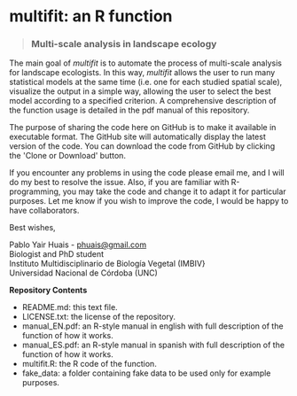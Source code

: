 # multifit: an R function
> ### Multi-scale analysis in landscape ecology

The main goal of *multifit* is to automate the process of multi-scale analysis for landscape ecologists. In this way, *multifit* allows the user to run many statistical models at the same time (i.e. one for each studied spatial scale), visualize the output in a simple way, allowing the user to select the best model according to a specified criterion. A comprehensive description of the function usage is detailed in the pdf manual of this repository.

The purpose of sharing the code here on GitHub is to make it available in executable format. The GitHub site will automatically display the latest version of the code. You can download the code from GitHub by clicking the 'Clone or Download' button.

If you encounter any problems in using the code please email me, and I will do my best to resolve the issue. Also, if you are familiar with R-programming, you may take the code and change it to adapt it for particular purposes. Let me know if you wish to improve the code, I would be happy to have collaborators.

Best wishes,

Pablo Yair Huais - phuais@gmail.com<br />
Biologist and PhD student<br />
Instituto Multidisciplinario de Biología Vegetal (IMBIV}<br />
Universidad Nacional de Córdoba (UNC)<br />

**Repository Contents**

- README.md: this text file.<br />
- LICENSE.txt: the license of the repository.<br />
- manual_EN.pdf: an R-style manual in english with full description of the function of how it works.<br />
- manual_ES.pdf: an R-style manual in spanish with full description of the function of how it works.<br />
- multifit.R: the R code of the function.<br />
- fake_data: a folder containing fake data to be used only for example purposes.
